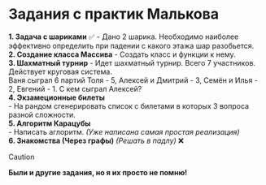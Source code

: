 # Задания с практик Малькова  
**1. Задача с шариками** ✅
      - Дано 2 шарика. Необходимо наиболее эффективно определить при падении с какого этажа шар разобьется.\
**2. Создание класса Массива**
      - Создать класс и функции к нему.  
**3. Шахматный турнир**
      - Идет шахматный турнир. Всего 7 участников. Действует круговая система.  
      Ваня сыграл 6 партий Толя - 5, Алексей и Дмитрий - 3, Семён и Илья - 2, Евгений - 1. С кем сыграл Алексей?  
**4. Экзамеционные билеты**  
      - На рандом сгенерировать список с билетами в которых 3 вопроса разной сложности.  
**5. Алгоритм Карацубы**  
      - Написать аглоритм. *(Уже написана самая простая реализация)*  
**6. Знакомства (Через графы)** *(Решать в падлу)* ❌  

> [!CAUTION]
> **Были и другие задания, но я их просто не помню!**
